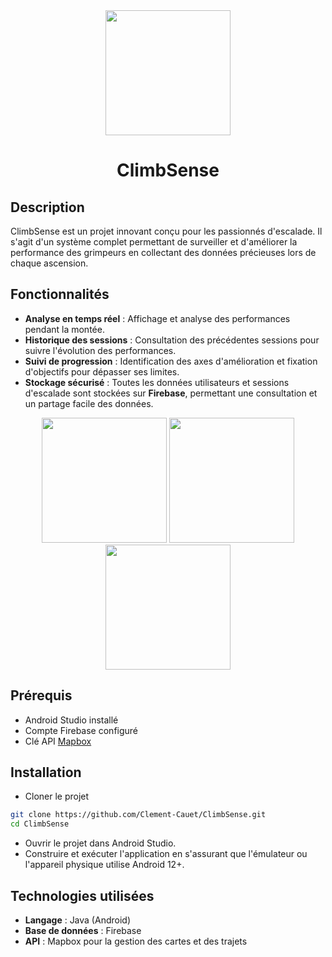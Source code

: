 <div align="center">
  <img src="https://github.com/user-attachments/assets/720f6cf6-b5f4-4788-bd81-ae4d1ba1e9ba" width="200px">
  <h1>ClimbSense</h1>
</div>

## Description
ClimbSense est un projet innovant conçu pour les passionnés d'escalade. Il s'agit d'un système complet permettant de surveiller et d'améliorer la performance des grimpeurs en collectant des données précieuses lors de chaque ascension.

## Fonctionnalités
- **Analyse en temps réel** : Affichage et analyse des performances pendant la montée.
- **Historique des sessions** : Consultation des précédentes sessions pour suivre l'évolution des performances.
- **Suivi de progression** : Identification des axes d'amélioration et fixation d'objectifs pour dépasser ses limites.
- **Stockage sécurisé** : Toutes les données utilisateurs et sessions d'escalade sont stockées sur **Firebase**, permettant une consultation et un partage facile des données.
<div align="center">
  <img src="https://github.com/user-attachments/assets/e7824274-1663-492d-af5b-13388b3650c7" width="200px">
  <img src="https://github.com/user-attachments/assets/adb5fcb8-9f4a-4e5b-ae68-348ce3bc9853" width="200px">
  <img src="https://github.com/user-attachments/assets/4db91e43-4b04-4248-a9dc-fc5e4b94c686" width="200px">
</div>

## Prérequis
- Android Studio installé
- Compte Firebase configuré
- Clé API [Mapbox](https://www.mapbox.com/)

## Installation
- Cloner le projet
```bash
git clone https://github.com/Clement-Cauet/ClimbSense.git
cd ClimbSense
```
- Ouvrir le projet dans Android Studio.
- Construire et exécuter l'application en s'assurant que l'émulateur ou l'appareil physique utilise Android 12+.

## Technologies utilisées
- **Langage** : Java (Android)
- **Base de données** : Firebase
- **API** : Mapbox pour la gestion des cartes et des trajets

